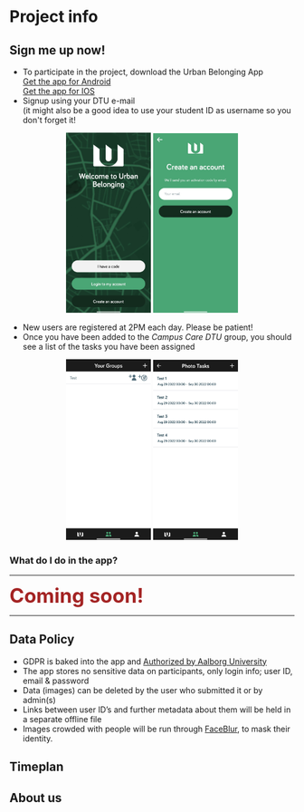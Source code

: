 # Project info 


## Sign me up now!
- To participate in the project, download the Urban Belonging App  
  [Get the app for Android](https://play.google.com/store/apps/details?id=com.urbanbelonging.app)    
  [Get the app for IOS](https://apps.apple.com/us/app/urban-belonging/id1573456017)  
- Signup using your DTU e-mail   
(it might also be a good idea to use your student ID as username so you don't forget it! 
<p align="center">
  <img src="images/Welcome to Urban Belonging.jpg" width="150"> <img src="images/Create an account.jpg" width="150"> 
</p>

- New users are registered at 2PM each day. Please be patient!
- Once you have been added to the _Campus Care DTU_ group, you should see a list of the tasks you have been assigned   

<p align="center">
  <img src="images/Your Groups Test.jpg" width="150"> <img src="images/Photo Tasks Test.jpg" width="150"> 
</p>


### What do I do in the app?

---

<span style="color:#a42424;font-weight:bold;font-size:250%">Coming soon!</span>

---

## Data Policy
- GDPR is baked into the app and [Authorized by Aalborg University](https://urbanbelonging.com/da?page=5)
- The app stores no sensitive data on participants, only login info; user ID, email & password
- Data (images) can be deleted by the user who submitted it or by admin(s)
- Links between user ID’s and further metadata about them will be held in a separate offline file
- Images crowded with people will be run through [FaceBlur](https://github.com/guendas/FaceBlur), to mask their identity.



## Timeplan

## About us

